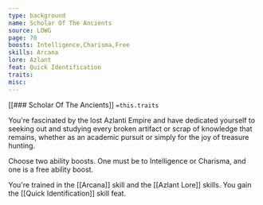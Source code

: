 ```yaml
---
type: background
name: Scholar Of The Ancients 
source: LOWG
page: 70
boosts: Intelligence,Charisma,Free
skills: Arcana
lore: Azlant
feat: Quick Identification
traits: 
misc: 
---
```


[[### Scholar Of The Ancients]]
`=this.traits`


You're fascinated by the lost Azlanti Empire and have dedicated yourself to seeking out and studying every broken artifact or scrap of knowledge that remains, whether as an academic pursuit or simply for the joy of treasure hunting.

Choose two ability boosts. One must be to Intelligence or Charisma, and one is a free ability boost.

You're trained in the [[Arcana]] skill and the [[Azlant Lore]] skills. You gain the [[Quick Identification]] skill feat.

